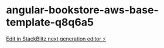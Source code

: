 # angular-bookstore-aws-base-template-q8q6a5

[Edit in StackBlitz next generation editor ⚡️](https://stackblitz.com/~/github.com/datvippq/angular-bookstore-aws-base-template-q8q6a5)